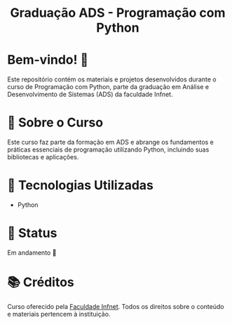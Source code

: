 <div align="center">
  <h1>Graduação ADS - Programação com Python</h1>
</div>

# Bem-vindo! 👋 <a name="id01"></a>
Este repositório contém os materiais e projetos desenvolvidos durante o curso de Programação com Python, parte da graduação em Análise e Desenvolvimento de Sistemas (ADS) da faculdade Infnet.

# 📝 Sobre o Curso
Este curso faz parte da formação em ADS e abrange os fundamentos e práticas essenciais de programação utilizando Python, incluindo suas bibliotecas e aplicações.

# 🚀 Tecnologias Utilizadas
<ul>
  <li>Python</li>
</ul>

# 🚀 Status
Em andamento 🚧

# 📚 Créditos
Curso oferecido pela <a href="https://www.infnet.edu.br/infnet/home/">Faculdade Infnet</a>. Todos os direitos sobre o conteúdo e materiais pertencem à instituição.
